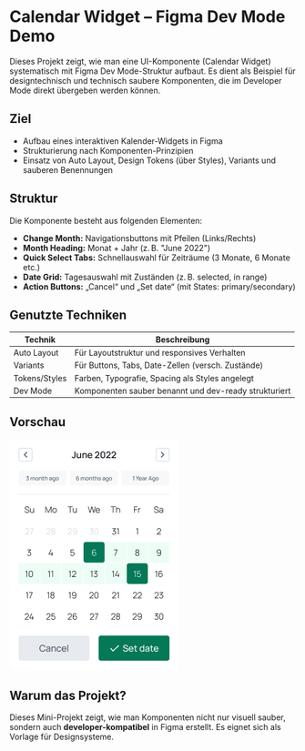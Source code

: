 #  Calendar Widget – Figma Dev Mode Demo

Dieses Projekt zeigt, wie man eine UI-Komponente (Calendar Widget) systematisch mit Figma Dev Mode-Struktur aufbaut. Es dient als Beispiel für designtechnisch und technisch saubere Komponenten, die im Developer Mode direkt übergeben werden können.

##  Ziel
- Aufbau eines interaktiven Kalender-Widgets in Figma
- Strukturierung nach Komponenten-Prinzipien
- Einsatz von Auto Layout, Design Tokens (über Styles), Variants und sauberen Benennungen

##  Struktur

Die Komponente besteht aus folgenden Elementen:
- **Change Month:** Navigationsbuttons mit Pfeilen (Links/Rechts)
- **Month Heading:** Monat + Jahr (z. B. "June 2022")
- **Quick Select Tabs:** Schnellauswahl für Zeiträume (3 Monate, 6 Monate etc.)
- **Date Grid:** Tagesauswahl mit Zuständen (z. B. selected, in range)
- **Action Buttons:** „Cancel“ und „Set date“ (mit States: primary/secondary)

##  Genutzte Techniken

| Technik         | Beschreibung                                      |
|----------------|----------------------------------------------------|
| Auto Layout  | Für Layoutstruktur und responsives Verhalten       |
| Variants     | Für Buttons, Tabs, Date-Zellen (versch. Zustände)  |
| Tokens/Styles| Farben, Typografie, Spacing als Styles angelegt    |
| Dev Mode     | Komponenten sauber benannt und dev-ready strukturiert |


##  Vorschau

![Calendar Widget Preview](./design/calendar-figma-preview.png)

##  Warum das Projekt?
Dieses Mini-Projekt zeigt, wie man Komponenten nicht nur visuell sauber, sondern auch **developer-kompatibel** in Figma erstellt. Es eignet sich als Vorlage für Designsysteme.
